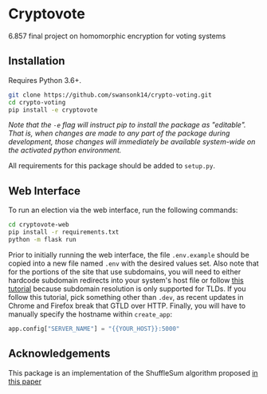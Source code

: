 # Cryptovote

6.857 final project on homomorphic encryption for voting systems

## Installation

Requires Python 3.6+.

```bash
git clone https://github.com/swansonk14/crypto-voting.git
cd crypto-voting
pip install -e cryptovote
```
*Note that the `-e` flag will instruct pip to install the package as "editable". That is, when changes are made to any part of the package during development, those changes will immediately be available system-wide on the activated python environment.*

All requirements for this package should be added to `setup.py`.

## Web Interface

To run an election via the web interface, run the following commands:

```bash
cd cryptovote-web
pip install -r requirements.txt
python -m flask run
```

Prior to initially running the web interface, the file `.env.example` should be copied into a new file named `.env` with the desired values set. Also note that for the portions of the site that use subdomains, you will need to either hardcode subdomain redirects into your system's host file or follow [this tutorial](https://passingcuriosity.com/2013/dnsmasq-dev-osx/) because subdomain resolution is only supported for TLDs. If you follow this tutorial, pick something other than `.dev`, as recent updates in Chrome and Firefox break that GTLD over HTTP. Finally, you will have to manually specify the hostname within `create_app`:

```python
app.config["SERVER_NAME"] = "{{YOUR_HOST}}:5000"
```

## Acknowledgements

This package is an implementation of the ShuffleSum algorithm proposed [in this paper](https://talmoran.net/papers/BMNRT09-shuffle-sum.pdf?fbclid=IwAR0jZ18H2ZYMsCjPkW-3ohDNom5UjbK-jMen6_lISVoWJJnPWM0A41KAS1Y)
